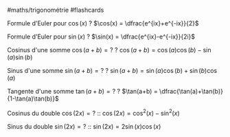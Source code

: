 #maths/trigonométrie #flashcards 

Formule d'Euler pour $\cos(x)$
?
$\cos(x) = \dfrac{e^{ix}+e^{-ix}}{2}$
<!--SR:!2022-06-16,7,262-->

Formule d'Euler pour $\sin(x)$
?
$\sin(x) = \dfrac{e^{ix}-e^{-ix}}{2i}$
<!--SR:!2022-06-18,9,261-->

Cosinus d'une somme $\cos(a+b) = ?$
?
$\cos(a+b) = \cos(a)\cos(b) - \sin(a)\sin(b)$
<!--SR:!2022-06-10,2,206-->

Sinus d'une somme $\sin(a+b) = ?$
?
$\sin(a+b) = \sin(a)\cos(b)+\sin(b)\cos(a)$
<!--SR:!2022-06-15,6,230-->

Tangente d'une somme $\tan(a+b) = ?$
?
$\tan(a+b) = \dfrac{\tan(a)+\tan(b)}{1-\tan(a)\tan(b)}$
<!--SR:!2022-06-10,2,230-->

Cosinus du double $\cos(2x) = ?$ :: $\cos(2x) = \cos^2(x)-\sin^2(x)$
<!--SR:!2022-06-10,2,205-->

Sinus du double $\sin(2x) = ?$ :: $\sin(2x) = 2\sin(x)\cos(x)$
<!--SR:!2022-06-10,3,226-->

